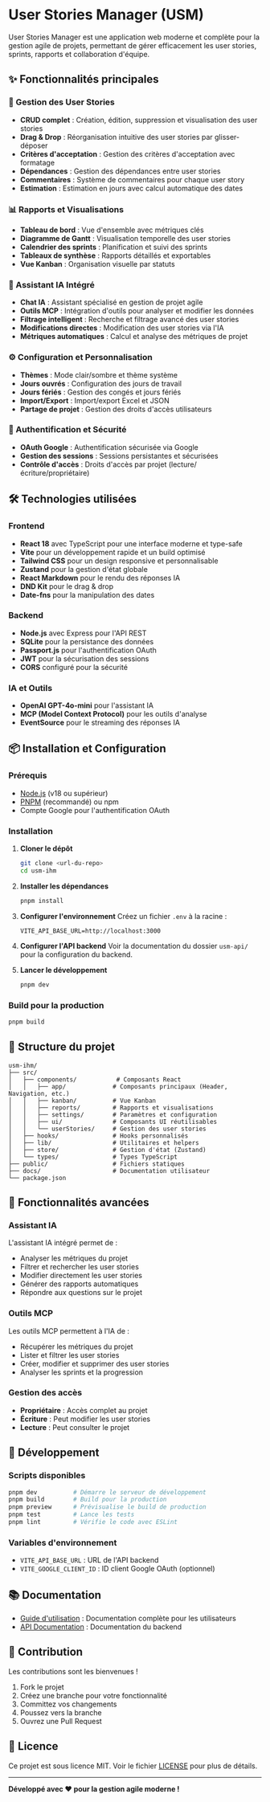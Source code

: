 # User Stories Manager (USM)

User Stories Manager est une application web moderne et complète pour la gestion agile de projets, permettant de gérer efficacement les user stories, sprints, rapports et collaboration d'équipe.

## ✨ Fonctionnalités principales

### 🎯 Gestion des User Stories
- **CRUD complet** : Création, édition, suppression et visualisation des user stories
- **Drag & Drop** : Réorganisation intuitive des user stories par glisser-déposer
- **Critères d'acceptation** : Gestion des critères d'acceptation avec formatage
- **Dépendances** : Gestion des dépendances entre user stories
- **Commentaires** : Système de commentaires pour chaque user story
- **Estimation** : Estimation en jours avec calcul automatique des dates

### 📊 Rapports et Visualisations
- **Tableau de bord** : Vue d'ensemble avec métriques clés
- **Diagramme de Gantt** : Visualisation temporelle des user stories
- **Calendrier des sprints** : Planification et suivi des sprints
- **Tableaux de synthèse** : Rapports détaillés et exportables
- **Vue Kanban** : Organisation visuelle par statuts

### 🤖 Assistant IA Intégré
- **Chat IA** : Assistant spécialisé en gestion de projet agile
- **Outils MCP** : Intégration d'outils pour analyser et modifier les données
- **Filtrage intelligent** : Recherche et filtrage avancé des user stories
- **Modifications directes** : Modification des user stories via l'IA
- **Métriques automatiques** : Calcul et analyse des métriques de projet

### ⚙️ Configuration et Personnalisation
- **Thèmes** : Mode clair/sombre et thème système
- **Jours ouvrés** : Configuration des jours de travail
- **Jours fériés** : Gestion des congés et jours fériés
- **Import/Export** : Import/export Excel et JSON
- **Partage de projet** : Gestion des droits d'accès utilisateurs

### 🔐 Authentification et Sécurité
- **OAuth Google** : Authentification sécurisée via Google
- **Gestion des sessions** : Sessions persistantes et sécurisées
- **Contrôle d'accès** : Droits d'accès par projet (lecture/écriture/propriétaire)

## 🛠️ Technologies utilisées

### Frontend
- **React 18** avec TypeScript pour une interface moderne et type-safe
- **Vite** pour un développement rapide et un build optimisé
- **Tailwind CSS** pour un design responsive et personnalisable
- **Zustand** pour la gestion d'état globale
- **React Markdown** pour le rendu des réponses IA
- **DND Kit** pour le drag & drop
- **Date-fns** pour la manipulation des dates

### Backend
- **Node.js** avec Express pour l'API REST
- **SQLite** pour la persistance des données
- **Passport.js** pour l'authentification OAuth
- **JWT** pour la sécurisation des sessions
- **CORS** configuré pour la sécurité

### IA et Outils
- **OpenAI GPT-4o-mini** pour l'assistant IA
- **MCP (Model Context Protocol)** pour les outils d'analyse
- **EventSource** pour le streaming des réponses IA

## 📦 Installation et Configuration

### Prérequis
- [Node.js](https://nodejs.org/) (v18 ou supérieur)
- [PNPM](https://pnpm.io/) (recommandé) ou npm
- Compte Google pour l'authentification OAuth

### Installation

1. **Cloner le dépôt**
   ```bash
   git clone <url-du-repo>
   cd usm-ihm
   ```

2. **Installer les dépendances**
   ```bash
   pnpm install
   ```

3. **Configurer l'environnement**
   Créez un fichier `.env` à la racine :
   ```env
   VITE_API_BASE_URL=http://localhost:3000
   ```

4. **Configurer l'API backend**
   Voir la documentation du dossier `usm-api/` pour la configuration du backend.

5. **Lancer le développement**
   ```bash
   pnpm dev
   ```

### Build pour la production
```bash
pnpm build
```

## 📁 Structure du projet

```
usm-ihm/
├── src/
│   ├── components/           # Composants React
│   │   ├── app/             # Composants principaux (Header, Navigation, etc.)
│   │   ├── kanban/          # Vue Kanban
│   │   ├── reports/         # Rapports et visualisations
│   │   ├── settings/        # Paramètres et configuration
│   │   ├── ui/              # Composants UI réutilisables
│   │   └── userStories/     # Gestion des user stories
│   ├── hooks/               # Hooks personnalisés
│   ├── lib/                 # Utilitaires et helpers
│   ├── store/               # Gestion d'état (Zustand)
│   └── types/               # Types TypeScript
├── public/                  # Fichiers statiques
├── docs/                    # Documentation utilisateur
└── package.json
```

## 🚀 Fonctionnalités avancées

### Assistant IA
L'assistant IA intégré permet de :
- Analyser les métriques du projet
- Filtrer et rechercher les user stories
- Modifier directement les user stories
- Générer des rapports automatiques
- Répondre aux questions sur le projet

### Outils MCP
Les outils MCP permettent à l'IA de :
- Récupérer les métriques du projet
- Lister et filtrer les user stories
- Créer, modifier et supprimer des user stories
- Analyser les sprints et la progression

### Gestion des accès
- **Propriétaire** : Accès complet au projet
- **Écriture** : Peut modifier les user stories
- **Lecture** : Peut consulter le projet

## 🔧 Développement

### Scripts disponibles
```bash
pnpm dev          # Démarre le serveur de développement
pnpm build        # Build pour la production
pnpm preview      # Prévisualise le build de production
pnpm test         # Lance les tests
pnpm lint         # Vérifie le code avec ESLint
```

### Variables d'environnement
- `VITE_API_BASE_URL` : URL de l'API backend
- `VITE_GOOGLE_CLIENT_ID` : ID client Google OAuth (optionnel)

## 📚 Documentation

- [Guide d'utilisation](docs/USAGE.md) : Documentation complète pour les utilisateurs
- [API Documentation](usm-api/README.md) : Documentation du backend

## 🤝 Contribution

Les contributions sont les bienvenues ! 

1. Fork le projet
2. Créez une branche pour votre fonctionnalité
3. Committez vos changements
4. Poussez vers la branche
5. Ouvrez une Pull Request

## 📄 Licence

Ce projet est sous licence MIT. Voir le fichier [LICENSE](LICENSE) pour plus de détails.

---

**Développé avec ❤️ pour la gestion agile moderne !**
